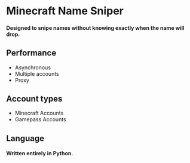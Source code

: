 # Minecraft Name Sniper

#### Designed to snipe names without knowing exactly when the name will drop.


## Performance
- Asynchronous
- Multiple accounts
- Proxy

## Account types
- Minecraft Accounts
- Gamepass Accounts

## Language
#### Written entirely in Python.

